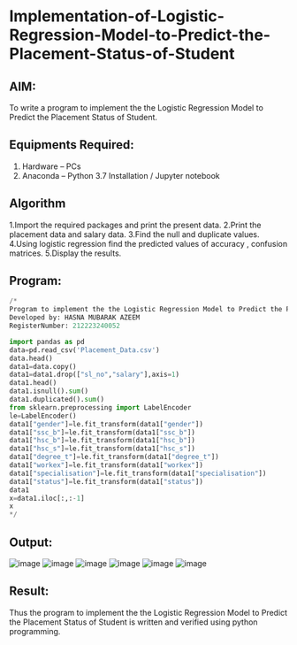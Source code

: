 # Implementation-of-Logistic-Regression-Model-to-Predict-the-Placement-Status-of-Student

## AIM:
To write a program to implement the the Logistic Regression Model to Predict the Placement Status of Student.

## Equipments Required:
1. Hardware – PCs
2. Anaconda – Python 3.7 Installation / Jupyter notebook

## Algorithm
1.Import the required packages and print the present data.
2.Print the placement data and salary data.
3.Find the null and duplicate values.
4.Using logistic regression find the predicted values of accuracy , confusion matrices.
5.Display the results.

## Program:
```Python
/*
Program to implement the the Logistic Regression Model to Predict the Placement Status of Student.
Developed by: HASNA MUBARAK AZEEM
RegisterNumber: 212223240052

import pandas as pd
data=pd.read_csv('Placement_Data.csv')
data.head()
data1=data.copy()
data1=data1.drop(["sl_no","salary"],axis=1)
data1.head()
data1.isnull().sum()
data1.duplicated().sum()
from sklearn.preprocessing import LabelEncoder
le=LabelEncoder()
data1["gender"]=le.fit_transform(data1["gender"])
data1["ssc_b"]=le.fit_transform(data1["ssc_b"])
data1["hsc_b"]=le.fit_transform(data1["hsc_b"])
data1["hsc_s"]=le.fit_transform(data1["hsc_s"])
data1["degree_t"]=le.fit_transform(data1["degree_t"])
data1["workex"]=le.fit_transform(data1["workex"])
data1["specialisation"]=le.fit_transform(data1["specialisation"])
data1["status"]=le.fit_transform(data1["status"])
data1
x=data1.iloc[:,:-1]
x
*/
```

## Output:
![image](https://github.com/user-attachments/assets/d532a478-5ae4-4836-911f-491c67a361cb)
![image](https://github.com/user-attachments/assets/e0dc47f1-8fa6-4334-b687-1307721dfb39)
![image](https://github.com/user-attachments/assets/a6d166bc-283d-426d-921c-a4069d161e10)
![image](https://github.com/user-attachments/assets/09eab529-1eec-43ad-be86-4aa602954d3c)
![image](https://github.com/user-attachments/assets/f1d1202d-fe60-4e80-991e-7f233bf4c85f)
![image](https://github.com/user-attachments/assets/856479a9-8897-4ac2-8866-5a55ff34d746)


## Result:
Thus the program to implement the the Logistic Regression Model to Predict the Placement Status of Student is written and verified using python programming.
